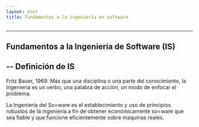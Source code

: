 ```yaml
---
layout: post
title: Fundamentos a la ingeniería en software
---
```



---
Fundamentos a la Ingeniería de Software (IS)
---

--
Definición de IS
--

Fritz Bauer, 1969: Más que una disciplina o una parte del
conocimiento, la Ingeniería es un verbo, una palabra de acción,
un modo de enfocar el problema.

La Ingeniería del So=ware es el establecimiento y uso de
principios robustos de la ingeniería a fin de obtener
económicamente so=ware que sea fiable y que funcione
eficientemente sobre maquinas reales.
